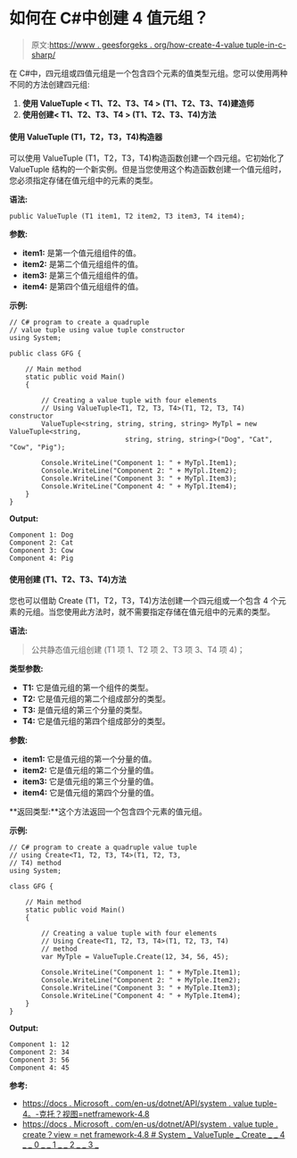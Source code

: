 # 如何在 C#中创建 4 值元组？

> 原文:[https://www . geesforgeks . org/how-create-4-value tuple-in-c-sharp/](https://www.geeksforgeeks.org/how-to-create-4-valuetuple-in-c-sharp/)

在 C#中，四元组或四值元组是一个包含四个元素的值类型元组。您可以使用两种不同的方法创建四元组:

1.  **使用 ValueTuple < T1、T2、T3、T4 > (T1、T2、T3、T4)建造师**
2.  **使用创建< T1、T2、T3、T4 > (T1、T2、T3、T4)方法**

#### 使用 ValueTuple <t1 t2="" t3="" t4="">(T1，T2，T3，T4)构造器</t1>

可以使用 ValueTuple <t1 t2="" t3="" t4="">(T1，T2，T3，T4)构造函数创建一个四元组。它初始化了 ValueTuple <t1 t2="" t3="" t4="">结构的一个新实例。但是当您使用这个构造函数创建一个值元组时，您必须指定存储在值元组中的元素的类型。</t1></t1>

**语法:**

```
public ValueTuple (T1 item1, T2 item2, T3 item3, T4 item4);
```

**参数:**

*   **item1:** 是第一个值元组组件的值。
*   **item2:** 是第二个值元组组件的值。
*   **item3:** 是第三个值元组组件的值。
*   **item4:** 是第四个值元组组件的值。

**示例:**

```
// C# program to create a quadruple
// value tuple using value tuple constructor
using System;

public class GFG {

    // Main method
    static public void Main()
    {

        // Creating a value tuple with four elements
        // Using ValueTuple<T1, T2, T3, T4>(T1, T2, T3, T4) constructor
        ValueTuple<string, string, string, string> MyTpl = new ValueTuple<string,
                             string, string, string>("Dog", "Cat", "Cow", "Pig");

        Console.WriteLine("Component 1: " + MyTpl.Item1);
        Console.WriteLine("Component 2: " + MyTpl.Item2);
        Console.WriteLine("Component 3: " + MyTpl.Item3);
        Console.WriteLine("Component 4: " + MyTpl.Item4);
    }
}
```

**Output:**

```
Component 1: Dog
Component 2: Cat
Component 3: Cow
Component 4: Pig

```

#### 使用创建 <t1 t2="" t3="" t4="">(T1、T2、T3、T4)方法</t1>

您也可以借助 Create <t1 t2="" t3="" t4="">(T1，T2，T3，T4)方法创建一个四元组或一个包含 4 个元素的元组。当您使用此方法时，就不需要指定存储在值元组中的元素的类型。</t1>

**语法:**

> 公共静态值元组<t1 t2="" t3="" t4="">创建 <t1 t2="" t3="" t4="">(T1 项 1、T2 项 2、T3 项 3、T4 项 4)；</t1></t1>

**类型参数:**

*   **T1:** 它是值元组的第一个组件的类型。
*   **T2:** 它是值元组的第二个组成部分的类型。
*   **T3:** 是值元组的第三个分量的类型。
*   **T4:** 它是值元组的第四个组成部分的类型。

**参数:**

*   **item1:** 它是值元组的第一个分量的值。
*   **item2:** 它是值元组的第二个分量的值。
*   **item3:** 它是值元组的第三个分量的值。
*   **item4:** 它是值元组的第四个分量的值。

**返回类型:**这个方法返回一个包含四个元素的值元组。

**示例:**

```
// C# program to create a quadruple value tuple
// using Create<T1, T2, T3, T4>(T1, T2, T3, 
// T4) method
using System;

class GFG {

    // Main method
    static public void Main()
    {

        // Creating a value tuple with four elements
        // Using Create<T1, T2, T3, T4>(T1, T2, T3, T4)
        // method
        var MyTple = ValueTuple.Create(12, 34, 56, 45);

        Console.WriteLine("Component 1: " + MyTple.Item1);
        Console.WriteLine("Component 2: " + MyTple.Item2);
        Console.WriteLine("Component 3: " + MyTple.Item3);
        Console.WriteLine("Component 4: " + MyTple.Item4);
    }
}
```

**Output:**

```
Component 1: 12
Component 2: 34
Component 3: 56
Component 4: 45

```

**参考:**

*   [https://docs . Microsoft . com/en-us/dotnet/API/system . value tuple-4。-克托？视图=netframework-4.8](https://docs.microsoft.com/en-us/dotnet/api/system.valuetuple-4.-ctor?view=netframework-4.8)
*   [https://docs . Microsoft . com/en-us/dotnet/API/system . value tuple . create？view = net framework-4.8 # System _ ValueTuple _ Create _ _ 4 _ _ 0 _ _ 1 _ _ 2 _ _ 3 _](https://docs.microsoft.com/en-us/dotnet/api/system.valuetuple.create?view=netframework-4.8#System_ValueTuple_Create__4___0___1___2___3_)
